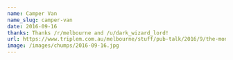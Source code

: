 ```yaml
---
name: Camper Van
name_slug: camper-van
date: 2016-09-16
thanks: Thanks /r/melbourne and /u/dark_wizard_lord!
url: https://www.triplem.com.au/melbourne/stuff/pub-talk/2016/9/the-montague-street-bridge-awakes-from-its-slumber-and-claims-another-victim/
image: /images/chumps/2016-09-16.jpg
---
```


